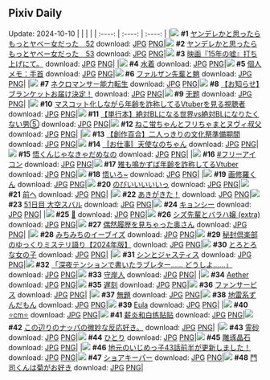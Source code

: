 ## Pixiv Daily
Update: 2024-10-10
|      |      |      |
| :----: | :----: | :----: |
|![](https://pixiv.microyu.workers.dev/c/240x480/img-master/img/2024/10/08/00/01/17/123132477_p0_master1200.jpg) **#1** [ヤンデレかと思ったらもっとヤベー女だった　52](https://www.pixiv.net/artworks/123132477) download: [JPG](https://pixiv.microyu.workers.dev/img-original/img/2024/10/08/00/01/17/123132477_p0.jpg) [PNG](https://pixiv.microyu.workers.dev/img-original/img/2024/10/08/00/01/17/123132477_p0.png)|![](https://pixiv.microyu.workers.dev/c/240x480/img-master/img/2024/10/09/00/00/43/123159602_p0_master1200.jpg) **#2** [ヤンデレかと思ったらもっとヤベー女だった　53](https://www.pixiv.net/artworks/123159602) download: [JPG](https://pixiv.microyu.workers.dev/img-original/img/2024/10/09/00/00/43/123159602_p0.jpg) [PNG](https://pixiv.microyu.workers.dev/img-original/img/2024/10/09/00/00/43/123159602_p0.png)|![](https://pixiv.microyu.workers.dev/c/240x480/img-master/img/2024/10/08/19/14/36/123150653_p0_master1200.jpg) **#3** [映画『15年の嘘』打ち上げにて。](https://www.pixiv.net/artworks/123150653) download: [JPG](https://pixiv.microyu.workers.dev/img-original/img/2024/10/08/19/14/36/123150653_p0.jpg) [PNG](https://pixiv.microyu.workers.dev/img-original/img/2024/10/08/19/14/36/123150653_p0.png)|
|![](https://pixiv.microyu.workers.dev/c/240x480/img-master/img/2024/10/08/00/10/49/123133007_p0_master1200.jpg) **#4** [水着](https://www.pixiv.net/artworks/123133007) download: [JPG](https://pixiv.microyu.workers.dev/img-original/img/2024/10/08/00/10/49/123133007_p0.jpg) [PNG](https://pixiv.microyu.workers.dev/img-original/img/2024/10/08/00/10/49/123133007_p0.png)|![](https://pixiv.microyu.workers.dev/c/240x480/img-master/img/2024/10/08/06/00/07/123138531_p0_master1200.jpg) **#5** [個人メモ：手首](https://www.pixiv.net/artworks/123138531) download: [JPG](https://pixiv.microyu.workers.dev/img-original/img/2024/10/08/06/00/07/123138531_p0.jpg) [PNG](https://pixiv.microyu.workers.dev/img-original/img/2024/10/08/06/00/07/123138531_p0.png)|![](https://pixiv.microyu.workers.dev/c/240x480/img-master/img/2024/10/08/13/39/04/123144678_p0_master1200.jpg) **#6** [ファルザン先輩と魈](https://www.pixiv.net/artworks/123144678) download: [JPG](https://pixiv.microyu.workers.dev/img-original/img/2024/10/08/13/39/04/123144678_p0.jpg) [PNG](https://pixiv.microyu.workers.dev/img-original/img/2024/10/08/13/39/04/123144678_p0.png)|
|![](https://pixiv.microyu.workers.dev/c/240x480/img-master/img/2024/10/08/16/20/43/123147022_p0_master1200.jpg) **#7** [ネクロマンサー能力転生](https://www.pixiv.net/artworks/123147022) download: [JPG](https://pixiv.microyu.workers.dev/img-original/img/2024/10/08/16/20/43/123147022_p0.jpg) [PNG](https://pixiv.microyu.workers.dev/img-original/img/2024/10/08/16/20/43/123147022_p0.png)|![](https://pixiv.microyu.workers.dev/c/240x480/img-master/img/2024/10/08/14/08/11/123145092_p0_master1200.jpg) **#8** [【お知らせ】ブランケットお届け決定！](https://www.pixiv.net/artworks/123145092) download: [JPG](https://pixiv.microyu.workers.dev/img-original/img/2024/10/08/14/08/11/123145092_p0.jpg) [PNG](https://pixiv.microyu.workers.dev/img-original/img/2024/10/08/14/08/11/123145092_p0.png)|![](https://pixiv.microyu.workers.dev/c/240x480/img-master/img/2024/10/08/00/27/33/123133537_p0_master1200.jpg) **#9** [无题](https://www.pixiv.net/artworks/123133537) download: [JPG](https://pixiv.microyu.workers.dev/img-original/img/2024/10/08/00/27/33/123133537_p0.jpg) [PNG](https://pixiv.microyu.workers.dev/img-original/img/2024/10/08/00/27/33/123133537_p0.png)|
|![](https://pixiv.microyu.workers.dev/c/240x480/img-master/img/2024/10/08/20/17/14/123152353_p0_master1200.jpg) **#10** [マスコット化しながら年齢を詐称してるVtuberを見る視聴者](https://www.pixiv.net/artworks/123152353) download: [JPG](https://pixiv.microyu.workers.dev/img-original/img/2024/10/08/20/17/14/123152353_p0.jpg) [PNG](https://pixiv.microyu.workers.dev/img-original/img/2024/10/08/20/17/14/123152353_p0.png)|![](https://pixiv.microyu.workers.dev/c/240x480/img-master/img/2024/10/08/21/21/06/123154143_p0_master1200.jpg) **#11** [【単行本】絶対BLになる世界vs絶対BLになりたくない男⑤](https://www.pixiv.net/artworks/123154143) download: [JPG](https://pixiv.microyu.workers.dev/img-original/img/2024/10/08/21/21/06/123154143_p0.jpg) [PNG](https://pixiv.microyu.workers.dev/img-original/img/2024/10/08/21/21/06/123154143_p0.png)|![](https://pixiv.microyu.workers.dev/c/240x480/img-master/img/2024/10/09/06/10/31/123165733_p0_master1200.jpg) **#12** [ねこ蛍ちゃんとフリちゃまとヌヴィ叔父](https://www.pixiv.net/artworks/123165733) download: [JPG](https://pixiv.microyu.workers.dev/img-original/img/2024/10/09/06/10/31/123165733_p0.jpg) [PNG](https://pixiv.microyu.workers.dev/img-original/img/2024/10/09/06/10/31/123165733_p0.png)|
|![](https://pixiv.microyu.workers.dev/c/240x480/img-master/img/2024/10/09/19/00/21/123177055_p0_master1200.jpg) **#13** [【創作百合】二人っきりの文化祭準備期間](https://www.pixiv.net/artworks/123177055) download: [JPG](https://pixiv.microyu.workers.dev/img-original/img/2024/10/09/19/00/21/123177055_p0.jpg) [PNG](https://pixiv.microyu.workers.dev/img-original/img/2024/10/09/19/00/21/123177055_p0.png)|![](https://pixiv.microyu.workers.dev/c/240x480/img-master/img/2024/10/08/01/39/00/123135370_p0_master1200.jpg) **#14** [〚お仕事〛天使なのちゃん](https://www.pixiv.net/artworks/123135370) download: [JPG](https://pixiv.microyu.workers.dev/img-original/img/2024/10/08/01/39/00/123135370_p0.jpg) [PNG](https://pixiv.microyu.workers.dev/img-original/img/2024/10/08/01/39/00/123135370_p0.png)|![](https://pixiv.microyu.workers.dev/c/240x480/img-master/img/2024/10/08/20/25/40/123152551_p0_master1200.jpg) **#15** [悟くんじゃなきゃだめなの](https://www.pixiv.net/artworks/123152551) download: [JPG](https://pixiv.microyu.workers.dev/img-original/img/2024/10/08/20/25/40/123152551_p0.jpg) [PNG](https://pixiv.microyu.workers.dev/img-original/img/2024/10/08/20/25/40/123152551_p0.png)|
|![](https://pixiv.microyu.workers.dev/c/240x480/img-master/img/2024/10/08/17/58/37/123148778_p0_master1200.jpg) **#16** [#フリーアイコン](https://www.pixiv.net/artworks/123148778) download: [JPG](https://pixiv.microyu.workers.dev/img-original/img/2024/10/08/17/58/37/123148778_p0.jpg) [PNG](https://pixiv.microyu.workers.dev/img-original/img/2024/10/08/17/58/37/123148778_p0.png)|![](https://pixiv.microyu.workers.dev/c/240x480/img-master/img/2024/10/09/20/05/56/123178860_p0_master1200.jpg) **#17** [雉も鳴かずば年齢を詐称してるVtuber](https://www.pixiv.net/artworks/123178860) download: [JPG](https://pixiv.microyu.workers.dev/img-original/img/2024/10/09/20/05/56/123178860_p0.jpg) [PNG](https://pixiv.microyu.workers.dev/img-original/img/2024/10/09/20/05/56/123178860_p0.png)|![](https://pixiv.microyu.workers.dev/c/240x480/img-master/img/2024/10/08/00/00/35/123132368_p0_master1200.jpg) **#18** [悟いろ~](https://www.pixiv.net/artworks/123132368) download: [JPG](https://pixiv.microyu.workers.dev/img-original/img/2024/10/08/00/00/35/123132368_p0.jpg) [PNG](https://pixiv.microyu.workers.dev/img-original/img/2024/10/08/00/00/35/123132368_p0.png)|
|![](https://pixiv.microyu.workers.dev/c/240x480/img-master/img/2024/10/10/00/12/17/123164644_p0_master1200.jpg) **#19** [画修羅くん](https://www.pixiv.net/artworks/123164644) download: [JPG](https://pixiv.microyu.workers.dev/img-original/img/2024/10/10/00/12/17/123164644_p0.jpg) [PNG](https://pixiv.microyu.workers.dev/img-original/img/2024/10/10/00/12/17/123164644_p0.png)|![](https://pixiv.microyu.workers.dev/c/240x480/img-master/img/2024/10/08/00/00/35/123132369_p0_master1200.jpg) **#20** [のびいいいいいっ](https://www.pixiv.net/artworks/123132369) download: [JPG](https://pixiv.microyu.workers.dev/img-original/img/2024/10/08/00/00/35/123132369_p0.jpg) [PNG](https://pixiv.microyu.workers.dev/img-original/img/2024/10/08/00/00/35/123132369_p0.png)|![](https://pixiv.microyu.workers.dev/c/240x480/img-master/img/2024/10/08/19/11/59/123150595_p0_master1200.jpg) **#21** [前へ](https://www.pixiv.net/artworks/123150595) download: [JPG](https://pixiv.microyu.workers.dev/img-original/img/2024/10/08/19/11/59/123150595_p0.jpg) [PNG](https://pixiv.microyu.workers.dev/img-original/img/2024/10/08/19/11/59/123150595_p0.png)|
|![](https://pixiv.microyu.workers.dev/c/240x480/img-master/img/2024/10/08/12/07/29/123143362_p0_master1200.jpg) **#22** [あきがきた！](https://www.pixiv.net/artworks/123143362) download: [JPG](https://pixiv.microyu.workers.dev/img-original/img/2024/10/08/12/07/29/123143362_p0.jpg) [PNG](https://pixiv.microyu.workers.dev/img-original/img/2024/10/08/12/07/29/123143362_p0.png)|![](https://pixiv.microyu.workers.dev/c/240x480/img-master/img/2024/10/08/18/14/37/123149304_p0_master1200.jpg) **#23** [51日目 大空スバル](https://www.pixiv.net/artworks/123149304) download: [JPG](https://pixiv.microyu.workers.dev/img-original/img/2024/10/08/18/14/37/123149304_p0.jpg) [PNG](https://pixiv.microyu.workers.dev/img-original/img/2024/10/08/18/14/37/123149304_p0.png)|![](https://pixiv.microyu.workers.dev/c/240x480/img-master/img/2024/10/09/09/14/24/123167883_p0_master1200.jpg) **#24** [キョンシー](https://www.pixiv.net/artworks/123167883) download: [JPG](https://pixiv.microyu.workers.dev/img-original/img/2024/10/09/09/14/24/123167883_p0.jpg) [PNG](https://pixiv.microyu.workers.dev/img-original/img/2024/10/09/09/14/24/123167883_p0.png)|
|![](https://pixiv.microyu.workers.dev/c/240x480/img-master/img/2024/10/08/00/05/16/123132756_p0_master1200.jpg) **#25** [🦋](https://www.pixiv.net/artworks/123132756) download: [JPG](https://pixiv.microyu.workers.dev/img-original/img/2024/10/08/00/05/16/123132756_p0.jpg) [PNG](https://pixiv.microyu.workers.dev/img-original/img/2024/10/08/00/05/16/123132756_p0.png)|![](https://pixiv.microyu.workers.dev/c/240x480/img-master/img/2024/10/09/19/40/22/123178086_p0_master1200.jpg) **#26** [シズ先輩とバラハ嬢 (extra)](https://www.pixiv.net/artworks/123178086) download: [JPG](https://pixiv.microyu.workers.dev/img-original/img/2024/10/09/19/40/22/123178086_p0.jpg) [PNG](https://pixiv.microyu.workers.dev/img-original/img/2024/10/09/19/40/22/123178086_p0.png)|![](https://pixiv.microyu.workers.dev/c/240x480/img-master/img/2024/10/08/00/00/15/123132282_p0_master1200.jpg) **#27** [偶然履歴を見ちゃった奥さん](https://www.pixiv.net/artworks/123132282) download: [JPG](https://pixiv.microyu.workers.dev/img-original/img/2024/10/08/00/00/15/123132282_p0.jpg) [PNG](https://pixiv.microyu.workers.dev/img-original/img/2024/10/08/00/00/15/123132282_p0.png)|
|![](https://pixiv.microyu.workers.dev/c/240x480/img-master/img/2024/10/09/18/25/13/123176211_p0_master1200.jpg) **#28** [みちみちのイーブイズ](https://www.pixiv.net/artworks/123176211) download: [JPG](https://pixiv.microyu.workers.dev/img-original/img/2024/10/09/18/25/13/123176211_p0.jpg) [PNG](https://pixiv.microyu.workers.dev/img-original/img/2024/10/09/18/25/13/123176211_p0.png)|![](https://pixiv.microyu.workers.dev/c/240x480/img-master/img/2024/10/08/01/50/35/123135583_p0_master1200.jpg) **#29** [秘封倶楽部のゆっくりミステリ語り【2024年版】](https://www.pixiv.net/artworks/123135583) download: [JPG](https://pixiv.microyu.workers.dev/img-original/img/2024/10/08/01/50/35/123135583_p0.jpg) [PNG](https://pixiv.microyu.workers.dev/img-original/img/2024/10/08/01/50/35/123135583_p0.png)|![](https://pixiv.microyu.workers.dev/c/240x480/img-master/img/2024/10/08/12/45/57/123143912_p0_master1200.jpg) **#30** [とろとろな女の子](https://www.pixiv.net/artworks/123143912) download: [JPG](https://pixiv.microyu.workers.dev/img-original/img/2024/10/08/12/45/57/123143912_p0.jpg) [PNG](https://pixiv.microyu.workers.dev/img-original/img/2024/10/08/12/45/57/123143912_p0.png)|
|![](https://pixiv.microyu.workers.dev/c/240x480/img-master/img/2024/10/08/06/07/34/123138664_p0_master1200.jpg) **#31** [シンとジャスティス](https://www.pixiv.net/artworks/123138664) download: [JPG](https://pixiv.microyu.workers.dev/img-original/img/2024/10/08/06/07/34/123138664_p0.jpg) [PNG](https://pixiv.microyu.workers.dev/img-original/img/2024/10/08/06/07/34/123138664_p0.png)|![](https://pixiv.microyu.workers.dev/c/240x480/img-master/img/2024/10/08/00/00/37/123132382_p0_master1200.jpg) **#32** [「深夜テンションで書いたラブレター…… どうしよ……」](https://www.pixiv.net/artworks/123132382) download: [JPG](https://pixiv.microyu.workers.dev/img-original/img/2024/10/08/00/00/37/123132382_p0.jpg) [PNG](https://pixiv.microyu.workers.dev/img-original/img/2024/10/08/00/00/37/123132382_p0.png)|![](https://pixiv.microyu.workers.dev/c/240x480/img-master/img/2024/10/08/21/35/57/123154566_p0_master1200.jpg) **#33** [守岸人](https://www.pixiv.net/artworks/123154566) download: [JPG](https://pixiv.microyu.workers.dev/img-original/img/2024/10/08/21/35/57/123154566_p0.jpg) [PNG](https://pixiv.microyu.workers.dev/img-original/img/2024/10/08/21/35/57/123154566_p0.png)|
|![](https://pixiv.microyu.workers.dev/c/240x480/img-master/img/2024/10/08/06/14/19/123138740_p0_master1200.jpg) **#34** [Aether](https://www.pixiv.net/artworks/123138740) download: [JPG](https://pixiv.microyu.workers.dev/img-original/img/2024/10/08/06/14/19/123138740_p0.jpg) [PNG](https://pixiv.microyu.workers.dev/img-original/img/2024/10/08/06/14/19/123138740_p0.png)|![](https://pixiv.microyu.workers.dev/c/240x480/img-master/img/2024/10/08/07/18/51/123139528_p0_master1200.jpg) **#35** [遅刻](https://www.pixiv.net/artworks/123139528) download: [JPG](https://pixiv.microyu.workers.dev/img-original/img/2024/10/08/07/18/51/123139528_p0.jpg) [PNG](https://pixiv.microyu.workers.dev/img-original/img/2024/10/08/07/18/51/123139528_p0.png)|![](https://pixiv.microyu.workers.dev/c/240x480/img-master/img/2024/10/09/00/13/51/123160206_p0_master1200.jpg) **#36** [ファンサービス](https://www.pixiv.net/artworks/123160206) download: [JPG](https://pixiv.microyu.workers.dev/img-original/img/2024/10/09/00/13/51/123160206_p0.jpg) [PNG](https://pixiv.microyu.workers.dev/img-original/img/2024/10/09/00/13/51/123160206_p0.png)|
|![](https://pixiv.microyu.workers.dev/c/240x480/img-master/img/2024/10/08/23/07/33/123157713_p0_master1200.jpg) **#37** [無題](https://www.pixiv.net/artworks/123157713) download: [JPG](https://pixiv.microyu.workers.dev/img-original/img/2024/10/08/23/07/33/123157713_p0.jpg) [PNG](https://pixiv.microyu.workers.dev/img-original/img/2024/10/08/23/07/33/123157713_p0.png)|![](https://pixiv.microyu.workers.dev/c/240x480/img-master/img/2024/10/08/18/23/50/123149455_p0_master1200.jpg) **#38** [地雷系ずんだもん](https://www.pixiv.net/artworks/123149455) download: [JPG](https://pixiv.microyu.workers.dev/img-original/img/2024/10/08/18/23/50/123149455_p0.jpg) [PNG](https://pixiv.microyu.workers.dev/img-original/img/2024/10/08/18/23/50/123149455_p0.png)|![](https://pixiv.microyu.workers.dev/c/240x480/img-master/img/2024/10/08/12/47/41/123143936_p0_master1200.jpg) **#39** [Eula](https://www.pixiv.net/artworks/123143936) download: [JPG](https://pixiv.microyu.workers.dev/img-original/img/2024/10/08/12/47/41/123143936_p0.jpg) [PNG](https://pixiv.microyu.workers.dev/img-original/img/2024/10/08/12/47/41/123143936_p0.png)|
|![](https://pixiv.microyu.workers.dev/c/240x480/img-master/img/2024/10/08/20/52/13/123153271_p0_master1200.jpg) **#40** [⭐️cm⭐️](https://www.pixiv.net/artworks/123153271) download: [JPG](https://pixiv.microyu.workers.dev/img-original/img/2024/10/08/20/52/13/123153271_p0.jpg) [PNG](https://pixiv.microyu.workers.dev/img-original/img/2024/10/08/20/52/13/123153271_p0.png)|![](https://pixiv.microyu.workers.dev/c/240x480/img-master/img/2024/10/08/02/19/10/123136077_p0_master1200.jpg) **#41** [薪炎和白练贴贴](https://www.pixiv.net/artworks/123136077) download: [JPG](https://pixiv.microyu.workers.dev/img-original/img/2024/10/08/02/19/10/123136077_p0.jpg) [PNG](https://pixiv.microyu.workers.dev/img-original/img/2024/10/08/02/19/10/123136077_p0.png)|![](https://pixiv.microyu.workers.dev/c/240x480/img-master/img/2024/10/09/22/06/08/123182572_p0_master1200.jpg) **#42** [この辺りのナッパの微妙な反応好き。](https://www.pixiv.net/artworks/123182572) download: [JPG](https://pixiv.microyu.workers.dev/img-original/img/2024/10/09/22/06/08/123182572_p0.jpg) [PNG](https://pixiv.microyu.workers.dev/img-original/img/2024/10/09/22/06/08/123182572_p0.png)|
|![](https://pixiv.microyu.workers.dev/c/240x480/img-master/img/2024/10/09/00/00/16/123159487_p0_master1200.jpg) **#43** [霊砂](https://www.pixiv.net/artworks/123159487) download: [JPG](https://pixiv.microyu.workers.dev/img-original/img/2024/10/09/00/00/16/123159487_p0.jpg) [PNG](https://pixiv.microyu.workers.dev/img-original/img/2024/10/09/00/00/16/123159487_p0.png)|![](https://pixiv.microyu.workers.dev/c/240x480/img-master/img/2024/10/08/00/00/23/123132313_p0_master1200.jpg) **#44** [ひとり](https://www.pixiv.net/artworks/123132313) download: [JPG](https://pixiv.microyu.workers.dev/img-original/img/2024/10/08/00/00/23/123132313_p0.jpg) [PNG](https://pixiv.microyu.workers.dev/img-original/img/2024/10/08/00/00/23/123132313_p0.png)|![](https://pixiv.microyu.workers.dev/c/240x480/img-master/img/2024/10/09/15/06/56/123172616_p0_master1200.jpg) **#45** [雕琢晶石](https://www.pixiv.net/artworks/123172616) download: [JPG](https://pixiv.microyu.workers.dev/img-original/img/2024/10/09/15/06/56/123172616_p0.jpg) [PNG](https://pixiv.microyu.workers.dev/img-original/img/2024/10/09/15/06/56/123172616_p0.png)|
|![](https://pixiv.microyu.workers.dev/c/240x480/img-master/img/2024/10/08/11/03/33/123142390_p0_master1200.jpg) **#46** [地元のいじめっ子43話前半が更新しました！](https://www.pixiv.net/artworks/123142390) download: [JPG](https://pixiv.microyu.workers.dev/img-original/img/2024/10/08/11/03/33/123142390_p0.jpg) [PNG](https://pixiv.microyu.workers.dev/img-original/img/2024/10/08/11/03/33/123142390_p0.png)|![](https://pixiv.microyu.workers.dev/c/240x480/img-master/img/2024/10/08/00/00/25/123132319_p0_master1200.jpg) **#47** [ショアキーパー](https://www.pixiv.net/artworks/123132319) download: [JPG](https://pixiv.microyu.workers.dev/img-original/img/2024/10/08/00/00/25/123132319_p0.jpg) [PNG](https://pixiv.microyu.workers.dev/img-original/img/2024/10/08/00/00/25/123132319_p0.png)|![](https://pixiv.microyu.workers.dev/c/240x480/img-master/img/2024/10/08/11/24/01/123142693_p0_master1200.jpg) **#48** [門司くんは菊がお好き](https://www.pixiv.net/artworks/123142693) download: [JPG](https://pixiv.microyu.workers.dev/img-original/img/2024/10/08/11/24/01/123142693_p0.jpg) [PNG](https://pixiv.microyu.workers.dev/img-original/img/2024/10/08/11/24/01/123142693_p0.png)|
